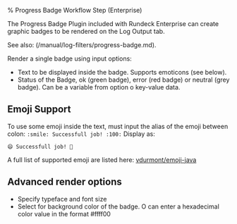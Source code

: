 % Progress Badge Workflow Step (Enterprise)

The Progress Badge Plugin included with Rundeck Enterprise can create graphic badges to be rendered on the Log Output tab.

See also: (/manual/log-filters/progress-badge.md).

Render a single badge using input options:

* Text to be displayed inside the badge. Supports emoticons (see below).
* Status of the Badge, ok (green badge), error (red badge) or neutral (grey badge). Can be a variable from option o key-value data.


## Emoji Support

To use some emoji inside the text, must input the alias of the emoji between colon:
`:smile: Successfull job! :100:`
Display as:

`😄 Successfull job! 💯`

A full list of supported emoji are listed here:
[vdurmont/emoji-java](https://github.com/vdurmont/emoji-java)

## Advanced render options

* Specify typeface and font size
* Select for background color of the badge. O can enter a hexadecimal color value in the format #ffff00
